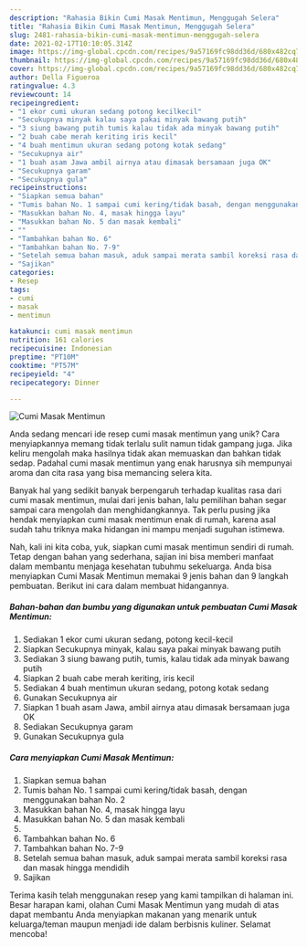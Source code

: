 ```yaml
---
description: "Rahasia Bikin Cumi Masak Mentimun, Menggugah Selera"
title: "Rahasia Bikin Cumi Masak Mentimun, Menggugah Selera"
slug: 2481-rahasia-bikin-cumi-masak-mentimun-menggugah-selera
date: 2021-02-17T10:10:05.314Z
image: https://img-global.cpcdn.com/recipes/9a57169fc98dd36d/680x482cq70/cumi-masak-mentimun-foto-resep-utama.jpg
thumbnail: https://img-global.cpcdn.com/recipes/9a57169fc98dd36d/680x482cq70/cumi-masak-mentimun-foto-resep-utama.jpg
cover: https://img-global.cpcdn.com/recipes/9a57169fc98dd36d/680x482cq70/cumi-masak-mentimun-foto-resep-utama.jpg
author: Della Figueroa
ratingvalue: 4.3
reviewcount: 14
recipeingredient:
- "1 ekor cumi ukuran sedang potong kecilkecil"
- "Secukupnya minyak kalau saya pakai minyak bawang putih"
- "3 siung bawang putih tumis kalau tidak ada minyak bawang putih"
- "2 buah cabe merah keriting iris kecil"
- "4 buah mentimun ukuran sedang potong kotak sedang"
- "Secukupnya air"
- "1 buah asam Jawa ambil airnya atau dimasak bersamaan juga OK"
- "Secukupnya garam"
- "Secukupnya gula"
recipeinstructions:
- "Siapkan semua bahan"
- "Tumis bahan No. 1 sampai cumi kering/tidak basah, dengan menggunakan bahan No. 2"
- "Masukkan bahan No. 4, masak hingga layu"
- "Masukkan bahan No. 5 dan masak kembali"
- ""
- "Tambahkan bahan No. 6"
- "Tambahkan bahan No. 7-9"
- "Setelah semua bahan masuk, aduk sampai merata sambil koreksi rasa dan masak hingga mendidih"
- "Sajikan"
categories:
- Resep
tags:
- cumi
- masak
- mentimun

katakunci: cumi masak mentimun 
nutrition: 161 calories
recipecuisine: Indonesian
preptime: "PT10M"
cooktime: "PT57M"
recipeyield: "4"
recipecategory: Dinner

---
```



![Cumi Masak Mentimun](https://img-global.cpcdn.com/recipes/9a57169fc98dd36d/680x482cq70/cumi-masak-mentimun-foto-resep-utama.jpg)

Anda sedang mencari ide resep cumi masak mentimun yang unik? Cara menyiapkannya memang tidak terlalu sulit namun tidak gampang juga. Jika keliru mengolah maka hasilnya tidak akan memuaskan dan bahkan tidak sedap. Padahal cumi masak mentimun yang enak harusnya sih mempunyai aroma dan cita rasa yang bisa memancing selera kita.



Banyak hal yang sedikit banyak berpengaruh terhadap kualitas rasa dari cumi masak mentimun, mulai dari jenis bahan, lalu pemilihan bahan segar sampai cara mengolah dan menghidangkannya. Tak perlu pusing jika hendak menyiapkan cumi masak mentimun enak di rumah, karena asal sudah tahu triknya maka hidangan ini mampu menjadi suguhan istimewa.


Nah, kali ini kita coba, yuk, siapkan cumi masak mentimun sendiri di rumah. Tetap dengan bahan yang sederhana, sajian ini bisa memberi manfaat dalam membantu menjaga kesehatan tubuhmu sekeluarga. Anda bisa menyiapkan Cumi Masak Mentimun memakai 9 jenis bahan dan 9 langkah pembuatan. Berikut ini cara dalam membuat hidangannya.

<!--inarticleads1-->

##### Bahan-bahan dan bumbu yang digunakan untuk pembuatan Cumi Masak Mentimun:

1. Sediakan 1 ekor cumi ukuran sedang, potong kecil-kecil
1. Siapkan Secukupnya minyak, kalau saya pakai minyak bawang putih
1. Sediakan 3 siung bawang putih, tumis, kalau tidak ada minyak bawang putih
1. Siapkan 2 buah cabe merah keriting, iris kecil
1. Sediakan 4 buah mentimun ukuran sedang, potong kotak sedang
1. Gunakan Secukupnya air
1. Siapkan 1 buah asam Jawa, ambil airnya atau dimasak bersamaan juga OK
1. Sediakan Secukupnya garam
1. Gunakan Secukupnya gula




<!--inarticleads2-->

##### Cara menyiapkan Cumi Masak Mentimun:

1. Siapkan semua bahan
1. Tumis bahan No. 1 sampai cumi kering/tidak basah, dengan menggunakan bahan No. 2
1. Masukkan bahan No. 4, masak hingga layu
1. Masukkan bahan No. 5 dan masak kembali
1. 
1. Tambahkan bahan No. 6
1. Tambahkan bahan No. 7-9
1. Setelah semua bahan masuk, aduk sampai merata sambil koreksi rasa dan masak hingga mendidih
1. Sajikan




Terima kasih telah menggunakan resep yang kami tampilkan di halaman ini. Besar harapan kami, olahan Cumi Masak Mentimun yang mudah di atas dapat membantu Anda menyiapkan makanan yang menarik untuk keluarga/teman maupun menjadi ide dalam berbisnis kuliner. Selamat mencoba!
